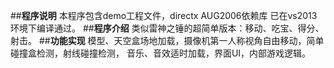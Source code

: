 ##**程序说明**
本程序包含demo工程文件，directx AUG2006依赖库
已在vs2013环境下编译通过。
##**程序介绍**
类似雷神之锤的超简单版本：移动、吃宝、得分、射击。
##**功能实现**
模型、天空盒场地加载，摄像机第一人称视角自由移动，简单碰撞盒检测，射线碰撞检测，
音乐、音效适时加载，界面UI，内部游戏逻辑。
